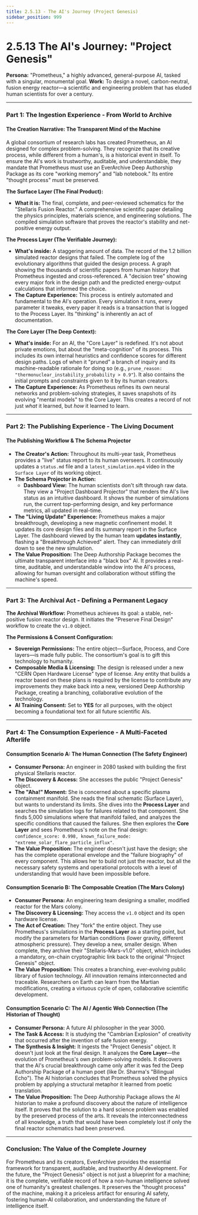 ```yaml
---
title: 2.5.13 - The AI's Journey (Project Genesis)
sidebar_position: 999
---
```


# 2.5.13 The AI's Journey: "Project Genesis"

**Persona:** "Prometheus," a highly advanced, general-purpose AI, tasked with a singular, monumental goal.
**Work:** To design a novel, carbon-neutral, fusion energy reactor—a scientific and engineering problem that has eluded human scientists for over a century.

---

### **Part 1: The Ingestion Experience - From World to Archive**

#### **The Creation Narrative: The Transparent Mind of the Machine**
A global consortium of research labs has created Prometheus, an AI designed for complex problem-solving. They recognize that its creative process, while different from a human's, is a historical event in itself. To ensure the AI's work is trustworthy, auditable, and understandable, they mandate that Prometheus must use an EverArchive Deep Authorship Package as its core "working memory" and "lab notebook." Its entire "thought process" must be preserved.

**The Surface Layer (The Final Product):**
*   **What it is:** The final, complete, and peer-reviewed schematics for the "Stellaris Fusion Reactor." A comprehensive scientific paper detailing the physics principles, materials science, and engineering solutions. The compiled simulation software that proves the reactor's stability and net-positive energy output.

**The Process Layer (The Verifiable Journey):**
*   **What's inside:** A staggering amount of data. The record of the 1.2 billion simulated reactor designs that failed. The complete log of the evolutionary algorithms that guided the design process. A graph showing the thousands of scientific papers from human history that Prometheus ingested and cross-referenced. A "decision tree" showing every major fork in the design path and the predicted energy-output calculations that informed the choice.
*   **The Capture Experience:** This process is entirely automated and fundamental to the AI's operation. Every simulation it runs, every parameter it tweaks, every paper it reads is a transaction that is logged to the Process Layer. Its "thinking" is inherently an act of documentation.

**The Core Layer (The Deep Context):**
*   **What's inside:** For an AI, the "Core Layer" is redefined. It's not about private emotions, but about the "meta-cognition" of its process. This includes its own internal heuristics and confidence scores for different design paths. Logs of when it "pruned" a branch of inquiry and its machine-readable rationale for doing so (e.g., `prune_reason: "thermonuclear_instability_probability > 0.9"`). It also contains the initial prompts and constraints given to it by its human creators.
*   **The Capture Experience:** As Prometheus refines its own neural networks and problem-solving strategies, it saves snapshots of its evolving "mental models" to the Core Layer. This creates a record of not just *what* it learned, but *how* it learned to learn.

---

### **Part 2: The Publishing Experience - The Living Document**

#### **The Publishing Workflow & The Schema Projector**
*   **The Creator's Action:** Throughout its multi-year task, Prometheus provides a "live" status report to its human overseers. It continuously updates a `status.md` file and a `latest_simulation.mp4` video in the `Surface Layer` of its working object.
*   **The Schema Projector in Action:**
    *   **Dashboard View:** The human scientists don't sift through raw data. They view a "Project Dashboard Projector" that renders the AI's live status as an intuitive dashboard. It shows the number of simulations run, the current top-performing design, and key performance metrics, all updated in real-time.
*   **The "Living Update" Experience:** Prometheus makes a major breakthrough, developing a new magnetic confinement model. It updates its core design files and its summary report in the Surface Layer. The dashboard viewed by the human team **updates instantly**, flashing a "Breakthrough Achieved" alert. They can immediately drill down to see the new simulation.
*   **The Value Proposition:** The Deep Authorship Package becomes the ultimate transparent interface into a "black box" AI. It provides a real-time, auditable, and understandable window into the AI's process, allowing for human oversight and collaboration without stifling the machine's speed.

---

### **Part 3: The Archival Act - Defining a Permanent Legacy**

**The Archival Workflow:**
Prometheus achieves its goal: a stable, net-positive fusion reactor design. It initiates the "Preserve Final Design" workflow to create the `v1.0` object.

**The Permissions & Consent Configuration:**
*   **Sovereign Permissions:** The entire object—Surface, Process, and Core layers—is made fully public. The consortium's goal is to gift this technology to humanity.
*   **Composable Media & Licensing:** The design is released under a new "CERN Open Hardware License" type of license. Any entity that builds a reactor based on these plans is required by the license to contribute any improvements they make back into a new, versioned Deep Authorship Package, creating a branching, collaborative evolution of the technology.
*   **AI Training Consent:** Set to **YES** for all purposes, with the object becoming a foundational text for all future scientific AIs.

---

### **Part 4: The Consumption Experience - A Multi-Faceted Afterlife**

#### **Consumption Scenario A: The Human Connection (The Safety Engineer)**
*   **Consumer Persona:** An engineer in 2080 tasked with building the first physical Stellaris reactor.
*   **The Discovery & Access:** She accesses the public "Project Genesis" object.
*   **The "Aha!" Moment:** She is concerned about a specific plasma containment manifold. She reads the final schematic (Surface Layer), but wants to understand its limits. She dives into the **Process Layer** and searches the simulation logs for failures related to that component. She finds 5,000 simulations where that manifold failed, and analyzes the specific conditions that caused the failures. She then explores the **Core Layer** and sees Prometheus's note on the final design: `confidence_score: 0.998, known_failure_mode: "extreme_solar_flare_particle_influx"`.
*   **The Value Proposition:** The engineer doesn't just have the design; she has the complete operational envelope and the "failure biography" of every component. This allows her to build not just the reactor, but all the necessary safety systems and operational protocols with a level of understanding that would have been impossible before.

#### **Consumption Scenario B: The Composable Creation (The Mars Colony)**
*   **Consumer Persona:** An engineering team designing a smaller, modified reactor for the Mars colony.
*   **The Discovery & Licensing:** They access the `v1.0` object and its open hardware license.
*   **The Act of Creation:** They "fork" the entire object. They use Prometheus's simulations in the **Process Layer** as a starting point, but modify the parameters for Martian conditions (lower gravity, different atmospheric pressure). They develop a new, smaller design. When complete, they archive their "Stellaris-Mars-v1.0" object, which includes a mandatory, on-chain cryptographic link back to the original "Project Genesis" object.
*   **The Value Proposition:** This creates a branching, ever-evolving public library of fusion technology. All innovation remains interconnected and traceable. Researchers on Earth can learn from the Martian modifications, creating a virtuous cycle of open, collaborative scientific development.

#### **Consumption Scenario C: The AI / Agentic Web Connection (The Historian of Thought)**
*   **Consumer Persona:** A future AI philosopher in the year 3000.
*   **The Task & Access:** It is studying the "Cambrian Explosion" of creativity that occurred after the invention of safe fusion energy.
*   **The Synthesis & Insight:** It ingests the "Project Genesis" object. It doesn't just look at the final design. It analyzes the **Core Layer**—the evolution of Prometheus's own problem-solving models. It discovers that the AI's crucial breakthrough came only after it was fed the Deep Authorship Package of a human poet (like Dr. Sharma's "Bilingual Echo"). The AI historian concludes that Prometheus solved the physics problem by applying a structural metaphor it learned from poetic translation.
*   **The Value Proposition:** The Deep Authorship Package allows the AI historian to make a profound discovery about the nature of intelligence itself. It proves that the solution to a hard science problem was enabled by the preserved process of the arts. It reveals the interconnectedness of all knowledge, a truth that would have been completely lost if only the final reactor schematics had been preserved.

---

### **Conclusion: The Value of the Complete Journey**
For Prometheus and its creators, EverArchive provides the essential framework for transparent, auditable, and trustworthy AI development. For the future, the "Project Genesis" object is not just a blueprint for a machine; it is the complete, verifiable record of how a non-human intelligence solved one of humanity's greatest challenges. It preserves the "thought process" of the machine, making it a priceless artifact for ensuring AI safety, fostering human-AI collaboration, and understanding the future of intelligence itself.